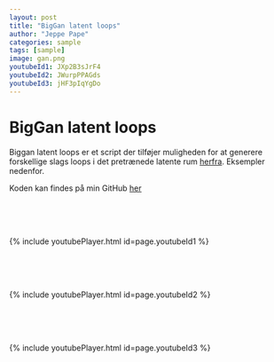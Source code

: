 ```yaml
---
layout: post
title: "BigGan latent loops"
author: "Jeppe Pape"
categories: sample
tags: [sample]
image: gan.png
youtubeId1: JXp2B3sJrF4
youtubeId2: JWurpPPAGds
youtubeId3: jHF3pIqYgDo
---
```


# BigGan latent loops

Biggan latent loops er et script der tilføjer muligheden for at generere forskellige slags loops i det pretrænede latente rum [herfra](https://tfhub.dev/s?q=biggan). Eksempler nedenfor.

Koden kan findes på min GitHub [her](https://github.com/jeppe-pape/BigGAN-latent-space-loops)

<br/>
<br/>
<br/>

{% include youtubePlayer.html id=page.youtubeId1 %}

<br/>
<br/>
<br/>

{% include youtubePlayer.html id=page.youtubeId2 %}

<br/>
<br/>
<br/>

{% include youtubePlayer.html id=page.youtubeId3 %}
